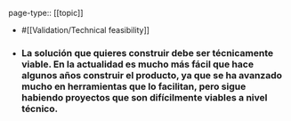 page-type:: [[topic]]

- #[[Validation/Technical feasibility]]

- ### La solución que quieres construir debe ser técnicamente viable. En la actualidad es mucho más fácil que hace algunos años construir el producto, ya que se ha avanzado mucho en herramientas que lo facilitan, pero sigue habiendo proyectos que son difícilmente viables a nivel técnico.



